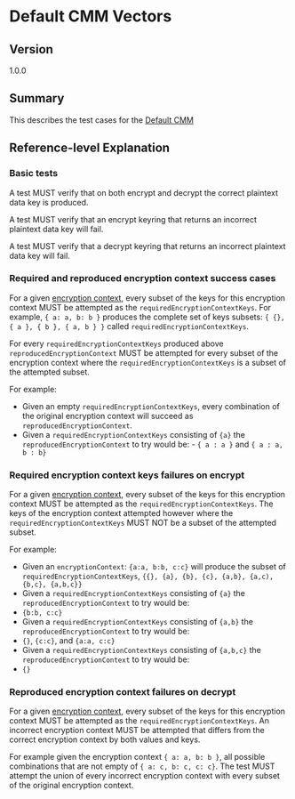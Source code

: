 [//]: # "Copyright Amazon.com Inc. or its affiliates. All Rights Reserved."
[//]: # "SPDX-License-Identifier: CC-BY-SA-4.0"

# Default CMM Vectors

## Version

1.0.0

## Summary

This describes the test cases for the [Default CMM](../../default-cmm.md)

## Reference-level Explanation

### Basic tests

A test MUST verify that on both encrypt and decrypt the correct
plaintext data key is produced.

A test MUST verify that an encrypt keyring that returns
an incorrect plaintext data key will fail.

A test MUST verify that a decrypt keyring that returns
an incorrect plaintext data key will fail.

### Required and reproduced encryption context success cases

For a given [encryption context](../../structures.md#encryption-context),
every subset of the keys for this encryption context
MUST be attempted as the `requiredEncryptionContextKeys`.
For example, `{ a: a, b: b }` produces the complete set of keys subsets: `{ {}, { a }, { b }, { a, b } }` called `requiredEncryptionContextKeys`.

For every `requiredEncryptionContextKeys` produced above
`reproducedEncryptionContext` MUST be attempted
for every subset of the encryption context
where the `requiredEncryptionContextKeys` is a subset of the attempted subset.

For example:

- Given an empty `requiredEncryptionContextKeys`,
  every combination of the original encryption context
  will succeed as `reproducedEncryptionContext`.
- Given a `requiredEncryptionContextKeys` consisting of `{a}` the
  `reproducedEncryptionContext` to try would be: - `{ a : a }` and `{ a : a, b : b}`

### Required encryption context keys failures on encrypt

For a given [encryption context](../../structures.md#encryption-context),
every subset of the keys for this encryption context
MUST be attempted as the `requiredEncryptionContextKeys`.
The keys of the encryption context attempted however
where the `requiredEncryptionContextKeys` MUST NOT be a subset of the attempted subset.

For example:

- Given an `encryptionContext`: `{a:a, b:b, c:c}` will produce the subset
  of `requiredEncryptionContextKeys`, `{{}, {a}, {b}, {c}, {a,b}, {a,c), {b,c}, {a,b,c}}`
- Given a `requiredEncryptionContextKeys` consisting of `{a}` the
  `reproducedEncryptionContext` to try would be:
- `{b:b, c:c}`
- Given a `requiredEncryptionContextKeys` consisting of `{a,b}` the
  `reproducedEncryptionContext` to try would be:
- `{}`, `{c:c}`, and `{a:a, c:c}`
- Given a `requiredEncryptionContextKeys` consisting of `{a,b,c}` the
  `reproducedEncryptionContext` to try would be:
- `{}`

### Reproduced encryption context failures on decrypt

For a given [encryption context](../../structures.md#encryption-context),
every subset of the keys for this encryption context
MUST be attempted as the `requiredEncryptionContextKeys`.
An incorrect encryption context
MUST be attempted that differs from the correct encryption context
by both values and keys.

For example given the encryption context `{ a: a, b: b }`,
all possible combinations that are not empty of `{ a: c, b: c, c: c}`.
The test MUST attempt the union of every incorrect encryption context
with every subset of the original encryption context.
